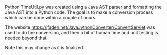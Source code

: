 Python TimeUtil.py was created using a Java AST parser and formatting the 
Java AST into a Python code.  The goal is to make a conversion process which
can be done within a couple of hours.  

The website https://jfaden.net/JavaJythonConverter/ConvertServlet was used
to do the conversion, and then a bit of human time and unit testing is needed
beyond that.

Note this may change as it is finalized.
